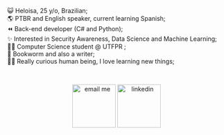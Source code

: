 
   <p align="left">
😺 Heloisa, 25 y/o, Brazilian; <br />
🌎 PTBR and English speaker, current learning Spanish;<br />
⏪ Back-end developer (C# and Python);<br />
✨ Interested in Security Awareness, Data Science and Machine Learning;
👩‍💻 Computer Science student @ UTFPR ;<br />
🐛 Bookworm and also a writer;<br />
🕵️‍♀️ Really curious human being, I love learning new things;

  </p><br />


   
 <p align="center"> <a href="mailto:heloisa@keemail.me" target="_blank"> <img align="center" alt="email me"  src="https://64.media.tumblr.com/cba4208ed78faae53e971f78543500e6/tumblr_pqulm2bWXR1vpf6ddo1_75sq.gifv" width="100"></a>
    <a href="https://www.linkedin.com/in/heloisafarias/" target="_blank"> <img align="center" alt="linkedin" src="https://img.shields.io/badge/LinkedIn-0077B5?style=for-the-badge&logo=linkedin&logoColor=white" width="100"> </a>
 <p> 
